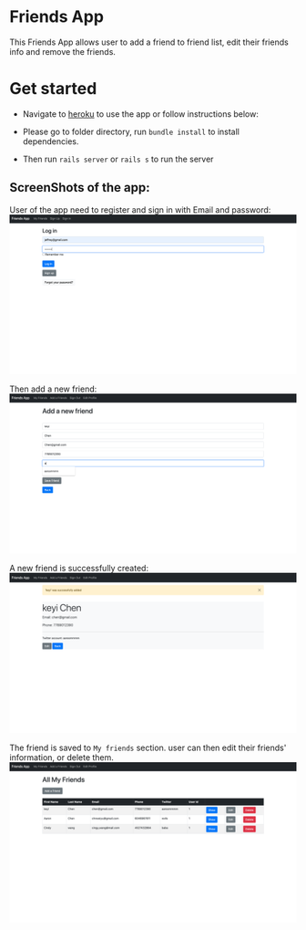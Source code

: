 # Friends App

This Friends App allows user to add a friend to friend list, edit their friends info and remove the friends.

# Get started

- Navigate to [heroku](https://friend-app.herokuapp.com/) to use the app or follow instructions below:

- Please go to folder directory, run `bundle install` to install dependencies.
- Then run `rails server` or `rails s` to run the server

## ScreenShots of the app:

User of the app need to register and sign in with Email and password:
![sign in](https://github.com/97-Jeffrey/Friends-App/blob/master/docs/Screen%20Shot%202021-02-15%20at%2012.21.37%20AM.png?raw=true)

Then add a new friend:
![add friend](https://github.com/97-Jeffrey/Friends-App/blob/master/docs/Screen%20Shot%202021-02-15%20at%2012.20.32%20AM.png?raw=true)

A new friend is successfully created:
![](https://github.com/97-Jeffrey/Friends-App/blob/master/docs/Screen%20Shot%202021-02-15%20at%2012.23.02%20AM.png?raw=true)

The friend is saved to `My friends` section. user can then edit their friends' information, or delete them.
![](https://github.com/97-Jeffrey/Friends-App/blob/master/docs/Screen%20Shot%202021-02-15%20at%2012.24.49%20AM.png?raw=true)
